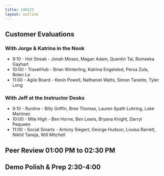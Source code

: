```yaml
---
title: 140123
layout: outline
---
```


## Customer Evaluations

### With Jorge & Katrina in the Nook

* 9:10 - Hot Streak - Jonah Moses, Magan Adam, Quentin Tai, Romeeka Gayhart
* 10:00 - TravelHub - Brian Winterling, Katrina Engelsted, Persa Zula, Rolen Le
* 11:00 - Agile Board - Kevin Powell, Nathaniel Watts, Simon Taranto, Tyler Long

### With Jeff at the Instructor Desks

* 9:10 - Runline - Billy Griffin, Bree Thomas, Lauren Spath Luhring, Luke Martinez
* 10:00 - Mile High - Ben Horne, Ben Lewis, Bryana Knight, Darryl Pequeen
* 11:00 - Social Smarts - Antony Siegert, George Hudson, Louisa Barrett, Nikhil Taneja, Will Mitchell

## Peer Review 01:00 PM to 02:30 PM 

## Demo Polish & Prep 2:30-4:00
